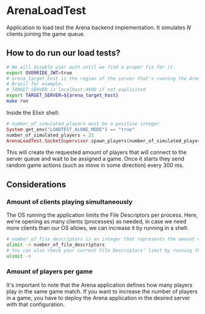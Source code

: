 # ArenaLoadTest

Application to load test the Arena backend implementation. It simulates *N* clients joining the game queue.

## How to do run our load tests?

```bash
# We will disable user auth until we find a proper fix for it.
export OVERRIDE_JWT=true
# arena_target_host is the region of the server that's running the Arena application.
# Brazil for example.
# TARGET_SERVER is localhost:4000 if not explicited
export TARGET_SERVER=${arena_target_host}
make run
```

Inside the Elixir shell:
```elixir
# number_of_simulated_players must be a positive integer
System.get_env("LOADTEST_ALONE_MODE") == "true"
number_of_simulated_players = 25
ArenaLoadTest.SocketSupervisor.spawn_players(number_of_simulated_players)
```

This will create the requested amount of players that will connect to the server queue and wait to be assigned a
game.
Once it starts they send random game actions (such as move in some direction) every 300 ms.

## Considerations

### Amount of clients playing simultaneously
The OS running the application limits the File Descriptors per process. Here, we're opening as many clients (processes) as needed, in case we need more clients than our OS allows, we can increase it by running in a shell:
```bash
# number_of_file_descriptors is an integer that represents the amount needed
ulimit -n number_of_file_descriptors
# You can also check your current File Descriptors' limit by running the following
ulimit -n
```

### Amount of players per game
It's important to note that the Arena application defines how many players play in the same game match. If you want to increase the number of players in a game, you have to deploy the Arena application in the desired server with that configuration.
